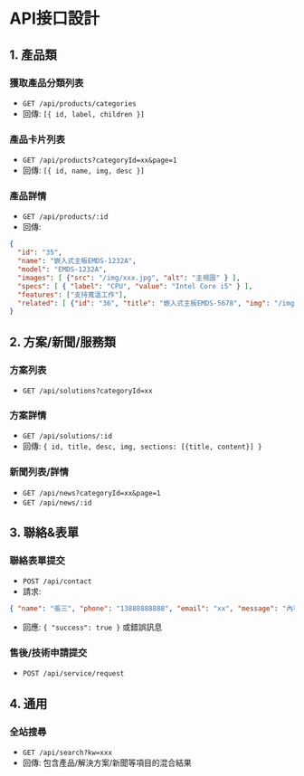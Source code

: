 # API接口設計

## 1. 產品類
### 獲取產品分類列表
- `GET /api/products/categories`
- 回傳: `[{ id, label, children }]`

### 產品卡片列表
- `GET /api/products?categoryId=xx&page=1`
- 回傳: `[{ id, name, img, desc }]`

### 產品詳情
- `GET /api/products/:id`
- 回傳:
```json
{
  "id": "35",
  "name": "嵌入式主板EMDS-1232A",
  "model": "EMDS-1232A",
  "images": [ {"src": "/img/xxx.jpg", "alt": "主視圖" } ],
  "specs": [ { "label": "CPU", "value": "Intel Core i5" } ],
  "features": ["支持寬溫工作"],
  "related": [ {"id": "36", "title": "嵌入式主板EMDS-5678", "img": "/img/rel1.jpg", "link": "/products/emds-1232a"} ]
}
```

## 2. 方案/新聞/服務類
### 方案列表
- `GET /api/solutions?categoryId=xx`

### 方案詳情
- `GET /api/solutions/:id`
- 回傳: `{ id, title, desc, img, sections: [{title, content}] }`

### 新聞列表/詳情
- `GET /api/news?categoryId=xx&page=1`
- `GET /api/news/:id`

## 3. 聯絡&表單
### 聯絡表單提交
- `POST /api/contact`
- 請求:
```json
{ "name": "張三", "phone": "13888888888", "email": "xx", "message": "內容" }
```
- 回應: `{ "success": true }` 或錯誤訊息

### 售後/技術申請提交
- `POST /api/service/request`

## 4. 通用
### 全站搜尋
- `GET /api/search?kw=xxx`
- 回傳: 包含產品/解決方案/新聞等項目的混合結果
